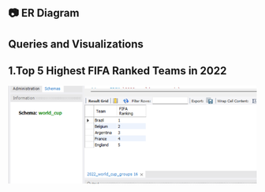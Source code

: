 ## 📷 ER Diagram
## Queries and Visualizations
## 1.Top 5 Highest FIFA Ranked Teams in 2022
![Top 5 Highest FIFA Ranked Teams](https://github.com/kewal-ballte/Fifa_World_Cup_Analysis/blob/main/output/Top%205%20Highest%20FIFA%20Ranked%20Teams%20in%202022.png)
